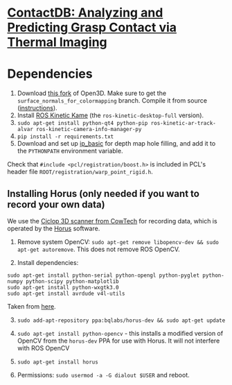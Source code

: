 # [ContactDB: Analyzing and Predicting Grasp Contact via Thermal Imaging](https://contactdb.cc.gatech.edu)
# Dependencies
1. Download [this fork](https://github.com/samarth-robo/Open3D/tree/surface_normals_for_colormapping) of Open3D. Make sure to get the `surface_normals_for_colormapping` branch. Compile it from source ([instructions](http://www.open3d.org/docs/compilation.html)).
2. Install [ROS Kinetic Kame](http://wiki.ros.org/kinetic/Installation) (the `ros-kinetic-desktop-full` version).
3. `sudo apt-get install python-qt4 python-pip ros-kinetic-ar-track-alvar ros-kinetic-camera-info-manager-py`
4. `pip install -r requirements.txt`
5. Download and set up [ip_basic](https://github.com/kujason/ip_basic) for depth map hole filling, and add it to the `PYTHONPATH` environment variable.

Check that `#include <pcl/registration/boost.h>` is included in PCL's header file `ROOT/registration/warp_point_rigid.h`.

## Installing Horus (only needed if you want to record your own data)
We use the [Ciclop 3D scanner from CowTech](https://www.cowtechengineering.com/3d-scanners) for recording data, which is operated by the [Horus](https://horus.readthedocs.io/) software.
1. Remove system OpenCV: `sudo apt-get remove libopencv-dev && sudo apt-get autoremove`. This does not remove ROS OpenCV.

2. Install dependencies:
```
sudo apt-get install python-serial python-opengl python-pyglet python-numpy python-scipy python-matplotlib
sudo apt-get install python-wxgtk3.0
sudo apt-get install avrdude v4l-utils
```
Taken from [here](https://github.com/LibreScanner/horus/blob/develop/doc/development/ubuntu.md).

3. `sudo add-apt-repository ppa:bqlabs/horus-dev && sudo apt-get update`

4. `sudo apt-get install python-opencv` - this installs a modified version of OpenCV from the `horus-dev` PPA for use with Horus. It will not interfere with ROS OpenCV 

6. `sudo apt-get install horus`

7. Permissions: `sudo usermod -a -G dialout $USER` and reboot.
